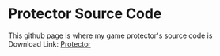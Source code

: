 # Protector Source Code
This github page is where my game protector's source code is <br>
Download Link: <a href="furioustigerpro.itch.io/protector-game">Protector</a>